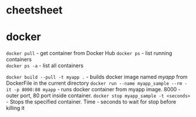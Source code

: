 # cheetsheet

# docker 

`docker pull` - get container from Docker Hub
`docker ps` - list running containers  
`docker ps -a` - list all containers

`docker build --pull -t myapp .` - builds docker image named _myapp_ from DockerFile in the current directory
`docker run --name myapp_sample --rm -it -p 8000:80 myapp` - runs docker container from myapp image. 8000 - outer port, 80 port inside container.
`docker stop myapp_sample -t <seconds>` - Stops the specified container. Time - seconds to wait for stop before killing it
